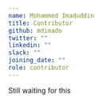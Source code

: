 ```yaml
---
name: Mohammed Imaduddin
title: Contributor
github: mdimado
twitter: ""
linkedin: ""
slack: ""
joining_date: ""
role: contributor
---
```


Still waiting for this
